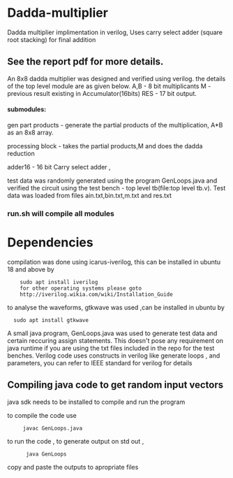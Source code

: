 # Dadda-multiplier


Dadda multiplier implimentation in verilog, Uses carry select adder (square root stacking) for final addition 


## See the report pdf for more details.

   An 8x8 dadda multiplier was designed and verified using verilog. the details of
   the top level module are as given below.
    A,B - 8 bit multiplicants
    M - previous result existing in Accumulator(16bits)
    RES - 17 bit output.


#### submodules:
  gen part products - generate the partial products of the multiplication, A*B
    as an 8x8 array.
  
  processing block - takes the partial products,M and does the dadda reduction
  
  adder16 - 16 bit Carry select adder ,

  test data was randomly generated using the program GenLoops.java and verified the
   circuit using the test bench - top level tb(file:top level tb.v). Test data was
  loaded from files ain.txt,bin.txt,m.txt and res.txt



### run.sh will compile all modules

# Dependencies
compilation was done using icarus-iverilog, this can be installed in ubuntu 18 and above by
		
		
		
		sudo apt install iverilog
		for other operating systems please goto
		http://iverilog.wikia.com/wiki/Installation_Guide
		
		
		
	
   
   to analyse the waveforms, gtkwave was used ,can be installed in ubuntu by 
		
      
      sudo apt install gtkwave
		
	
	
   
   A small java program, GenLoops.java was used to generate test data and certain 
	reccuring assign statements. This doesn't pose any requirement on java runtime if you are 
	using the txt files included in the repo for the test benches. 
	Verilog code uses constructs in verilog like generate loops , and parameters, 
	you can refer to IEEE standard for verilog for details
   
   ## Compiling java code to get random input vectors
   java sdk needs to be installed to compile and run the program 
         
         
         
         
   to compile the code use
   
   
         javac GenLoops.java 
   
   to run the code , to generate output on std out , 
   
            
          
          java GenLoops
          
 copy and paste the outputs to apropriate files 

